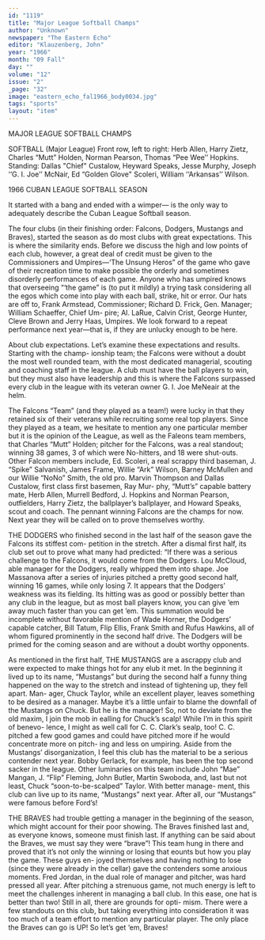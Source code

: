 ```yaml
---
id: "1119"
title: "Major League Softball Champs"
author: "Unknown"
newspaper: "The Eastern Echo"
editor: "Klauzenberg, John"
year: "1966"
month: "09 Fall"
day: ""
volume: "12"
issue: "2"
_page: "32"
image: "eastern_echo_fal1966_body0034.jpg"
tags: "sports"
layout: "item"
---
```

MAJOR LEAGUE SOFTBALL CHAMPS

SOFTBALL (Major League) 
Front row, left to right: Herb Allen, Harry Zietz, Charles 
“Mutt” Holden, Norman Pearson, Thomas “Pee Wee’’ 
Hopkins. Standing: Dallas "Chief" Custalow, Heyward
Speaks, Jesse Murphy, Joseph ‘‘G. I. Joe’’ McNair, Ed
“Golden Glove" Scoleri, William ‘‘Arkansas’’ Wilson.

1966 CUBAN LEAGUE SOFTBALL SEASON

It started with a bang and ended with a wimper—
is the only way to adequately describe the Cuban
League Softball season.

The four clubs (in their finishing order: Falcons,
Dodgers, Mustangs and Braves), started the season
as do most clubs with great expectations. This
is where the similarity ends. Before we discuss the
high and low points of each club, however, a great
deal of credit must be given to the Commissioners
and Umpires—‘The Unsung Heros” of the game who
gave of their recreation time to make possible the
orderly and sometimes disorderly performances of
each game. Anyone who has umpired knows that
overseeing “‘the game” is (to put it mildly) a trying
task considering all the egos which come into play
with each ball, strike, hit or error. Our hats are off
to, Frank Armstead, Commissioner; Richard D.
Frick, Gen. Manager; William Schaeffer, Chief Um-
pire; Al. LaRue, Calvin Crist, George Hunter, Cleve
Brown and Jerry Haas, Umpires. We look forward
to a repeat performance next year—that is, if they
are unlucky enough to be here.

About club expectations. Let’s examine these
expectations and results. Starting with the champ-
ionship team; the Falcons were without a doubt the
most well rounded team, with the most dedicated
managerial, scouting and coaching staff in the
league. A club must have the ball players to win,
but they must also have leadership and this is where
the Falcons surpassed every club in the league with
its veteran owner G. I. Joe MeNeair at the helm.

The Falcons “Team” (and they played as a team!)
were lucky in that they retained six of their veterans
while recruiting some real top players. Since they
played as a team, we hesitate to mention any one
particular member but it is the opinion of the
League, as well as the Faleons team members, that
Charles “Mutt” Holden; pitcher for the Falcons, was
a real standout; winning 38 games, 3 of which were
No-hitters, and 18 were shut-outs. Other Falcon
members include, Ed. Scoleri, a real scrappy third
baseman, J. “Spike” Salvanish, James Frame, Willie
“Ark” Wilson, Barney McMullen and our Willie
“NoNo” Smith, the old pro. Marvin Thompson and
Dallas Custalow, first class first basemen, Ray Mur-
phy, “Mutt’s” capable battery mate, Herb Allen,
Murrell Bedford, J. Hopkins and Norman Pearson,
outfielders, Harry Zietz, the ballplayer’s ballplayer,
and Howard Speaks, scout and coach. The pennant
winning Falcons are the champs for now. Next year
they will be called on to prove themselves worthy.

THE DODGERS who finished second in the last
half of the season gave the Falcons its stiffest com-
petition in the stretch. After a dismal first half, its
club set out to prove what many had predicted:
“If there was a serious challenge to the Falcons,
it would come from the Dodgers. Lou McCloud, able
manager for the Dodgers, really whipped them into
shape. Joe Massanova after a series of injuries
pitched a pretty good second half, winning 16 games,
while only losing 7. It appears that the Dodgers’
weakness was its fielding. Its hitting was as good or
possibly better than any club in the league, but as
most ball players know, you can give ’em away much
faster than you can get ’em. This summation would
be incomplete without favorable mention of Wade
Horner, the Dodgers’ capable catcher, Bill Tatum,
Flip Ellis, Frank Smith and Rufus Hawkins, all of
whom figured prominently in the second half drive.
The Dodgers will be primed for the coming season
and are without a doubt worthy opponents.

As mentioned in the first half, THE MUSTANGS
are a ascrappy club and were expected to make things
hot for any elub it met. In the beginning it lived up
to its name, “Mustangs” but during the second half
a funny thing happened on the way to the stretch
and instead of tightening up, they fell apart. Man-
ager, Chuck Taylor, while an excellent player, leaves
something to be desired as a manager. Maybe it’s a
little unfair to blame the downfall of the Mustangs
on Chuck. But he is the manager! So, not to deviate
from the old maxim, I join the mob in ealling for
Chuck’s scalp! While I’m in this spirit of benevo-
lence, I might as well call for C. C. Clark’s sealp, too!
C. C. pitched a few good games and could have
pitched more if he would concentrate more on pitch-
ing and less on umpiring. Aside from the Mustangs’
disorganization, I feel this club has the material to
be a serious contender next year. Bobby Gerlack, for
example, has been the top second sacker in the
league. Other luminaries on this team include John
“Mae” Mangan, J. “Flip” Fleming, John Butler,
Martin Swoboda, and, last but not least, Chuck
“soon-to-be-scalped” Taylor. With better manage-
ment, this club can live up to its name, “Mustangs”
next year. After all, our “Mustangs” were famous
before Ford’s!

THE BRAVES had trouble getting a manager in
the beginning of the season, which might account for
their poor showing. The Braves finished last and,
as everyone knows, someone must finish last. If
anything can be said about the Braves, we must say
they were “brave”! This team hung in there and
proved that it’s not only the winning or losing that
eounts but how you play the game. These guys en-
joyed themselves and having nothing to lose (since
they were already in the cellar) gave the contenders
some anxious moments. Fred Jordan, in the dual
role of manager and pitcher, was hard pressed all
year. After pitching a strenuous game, not much
energy is left to meet the challenges inherent in
managing a ball club. In this ease, one hat is better
than two! Still in all, there are grounds for opti-
mism. There were a few standouts on this club, but
taking everything into consideration it was too much
of a team effort to mention any particular player.
The only place the Braves can go is UP! So let’s
get ‘em, Braves!
